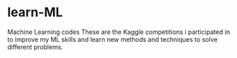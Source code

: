 # learn-ML
Machine Learning codes
These are the Kaggle competitions i participated in to improve my ML skills and learn new methods and techniques to solve different problems.

